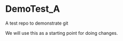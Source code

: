 # DemoTest_A
A test repo to demonstrate git

We will use this as a starting point for doing changes.
